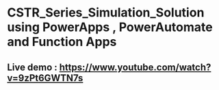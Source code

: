 # CSTR_Series_Simulation_Solution using PowerApps , PowerAutomate and Function Apps 
## Live demo : https://www.youtube.com/watch?v=9zPt6GWTN7s
